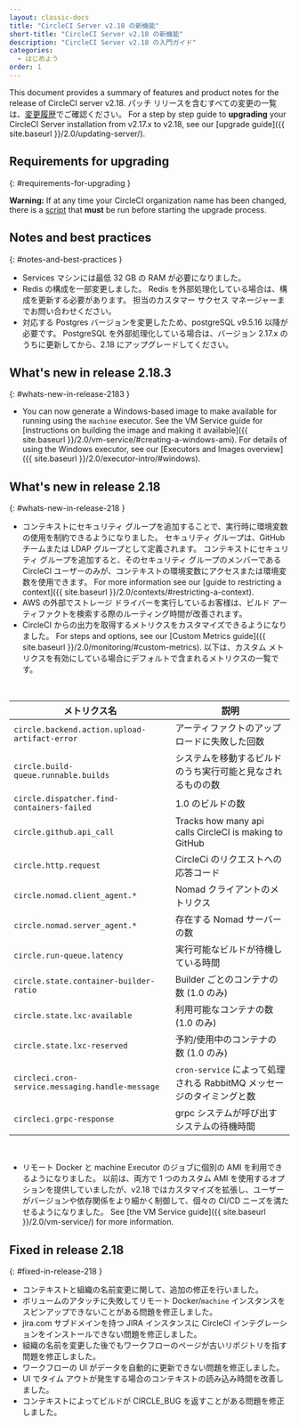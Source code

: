 ```yaml
---
layout: classic-docs
title: "CircleCI Server v2.18 の新機能"
short-title: "CircleCI Server v2.18 の新機能"
description: "CircleCI Server v2.18 の入門ガイド"
categories:
  - はじめよう
order: 1
---
```


This document provides a summary of features and product notes for the release of CircleCI server v2.18. パッチ リリースを含むすべての変更の一覧は、[変更履歴](https://circleci.com/ja/server/changelog)でご確認ください。 For a step by step guide to **upgrading** your CircleCI Server installation from v2.17.x to v2.18, see our [upgrade guide]({{ site.baseurl }}/2.0/updating-server/).

## Requirements for upgrading
{: #requirements-for-upgrading }

<div class="alert alert-warning" role="alert">
<b>Warning:</b> If at any time your CircleCI organization name has been changed, there is a <a href="https://circleci.com/docs/2.0/updating-server/#org-rename-script">script</a> that <b>must</b> be run before starting the upgrade process.
</div>

## Notes and best practices
{: #notes-and-best-practices }

* Services マシンには最低 32 GB の RAM が必要になりました。
* Redis の構成を一部変更しました。 Redis を外部処理化している場合は、構成を更新する必要があります。 担当のカスタマー サクセス マネージャーまでお問い合わせください。
* 対応する Postgres バージョンを変更したため、postgreSQL v9.5.16 以降が必要です。 PostgreSQL を外部処理化している場合は、バージョン 2.17.x のうちに更新してから、2.18 にアップグレードしてください。

## What's new in release 2.18.3
{: #whats-new-in-release-2183 }

* You can now generate a Windows-based image to make available for running using the `machine` executor. See the VM Service guide for [instructions on building the image and making it available]({{ site.baseurl }}/2.0/vm-service/#creating-a-windows-ami). For details of using the Windows executor, see our [Executors and Images overview]({{ site.baseurl }}/2.0/executor-intro/#windows).

## What's new in release 2.18
{: #whats-new-in-release-218 }

* コンテキストにセキュリティ グループを追加することで、実行時に環境変数の使用を制約できるようになりました。 セキュリティ グループは、GitHub チームまたは LDAP グループとして定義されます。 コンテキストにセキュリティ グループを追加すると、そのセキュリティ グループのメンバーである CircleCI ユーザーのみが、コンテキストの環境変数にアクセスまたは環境変数を使用できます。 For more information see our [guide to restricting a context]({{ site.baseurl }}/2.0/contexts/#restricting-a-context).
* AWS の外部でストレージ ドライバーを実行しているお客様は、ビルド アーティファクトを検索する際のルーティング時間が改善されます。
* CircleCI からの出力を取得するメトリクスをカスタマイズできるようになりました。 For steps and options, see our [Custom Metrics guide]({{ site.baseurl }}/2.0/monitoring/#custom-metrics). 以下は、カスタム メトリクスを有効にしている場合にデフォルトで含まれるメトリクスの一覧です。

<br>

| メトリクス名                                           | 説明                                                     |
| ------------------------------------------------ | ------------------------------------------------------ |
| `circle.backend.action.upload-artifact-error`    | アーティファクトのアップロードに失敗した回数                                 |
| `circle.build-queue.runnable.builds`             | システムを移動するビルドのうち実行可能と見なされるものの数                          |
| `circle.dispatcher.find-containers-failed`       | 1.0 のビルドの数                                             |
| `circle.github.api_call`                         | Tracks how many api calls CircleCI is making to GitHub |
| `circle.http.request`                            | CircleCi のリクエストへの応答コード                                 |
| `circle.nomad.client_agent.*`                    | Nomad クライアントのメトリクス                                     |
| `circle.nomad.server_agent.*`                    | 存在する Nomad サーバーの数                                      |
| `circle.run-queue.latency`                       | 実行可能なビルドが待機している時間                                      |
| `circle.state.container-builder-ratio`           | Builder ごとのコンテナの数 (1.0 のみ)                             |
| `circle.state.lxc-available`                     | 利用可能なコンテナの数 (1.0 のみ)                                   |
| `circle.state.lxc-reserved`                      | 予約/使用中のコンテナの数 (1.0 のみ)                                 |
| `circleci.cron-service.messaging.handle-message` | `cron-service` によって処理される RabbitMQ メッセージのタイミングと数        |
| `circleci.grpc-response`                         | grpc システムが呼び出すシステムの待機時間                                |


<!-- * You can now customize your resource class sizes in Server! This means you can change your default resource class as well as define new ones! For information on how, see our [customizations guide](https://circleci.com/docs/2.0/customizations/#resource-classes)

* Server installations can now have a new machine type enabled for the Large resource class.  For information on how, see our [customizations guide](https://circleci.com/docs/2.0/customizations/#enable-the-large-resource-class-for-machine-executor) -->

<br>

* リモート Docker と machine Executor のジョブに個別の AMI を利用できるようになりました。 以前は、両方で 1 つのカスタム AMI を使用するオプションを提供していましたが、v2.18 ではカスタマイズを拡張し、ユーザーがバージョンや依存関係をより細かく制御して、個々の CI/CD ニーズを満たせるようになりました。 See [the VM Service guide]({{ site.baseurl }}/2.0/vm-service/) for more information.

## Fixed in release 2.18
{: #fixed-in-release-218 }

* コンテキストと組織の名前変更に関して、追加の修正を行いました。
* ボリュームのアタッチに失敗してリモート Docker/`machine` インスタンスをスピンアップできないことがある問題を修正しました。
* jira.com サブドメインを持つ JIRA インスタンスに CircleCI インテグレーションをインストールできない問題を修正しました。
* 組織の名前を変更した後でもワークフローのページが古いリポジトリを指す問題を修正しました。
* ワークフローの UI がデータを自動的に更新できない問題を修正しました。
* UI でタイム アウトが発生する場合のコンテキストの読み込み時間を改善しました。
* コンテキストによってビルドが CIRCLE_BUG を返すことがある問題を修正しました。
